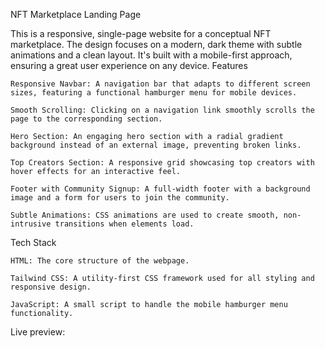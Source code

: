 NFT Marketplace Landing Page

This is a responsive, single-page website for a conceptual NFT marketplace. The design focuses on a modern, dark theme with subtle animations and a clean layout. It's built with a mobile-first approach, ensuring a great user experience on any device.
Features

    Responsive Navbar: A navigation bar that adapts to different screen sizes, featuring a functional hamburger menu for mobile devices.

    Smooth Scrolling: Clicking on a navigation link smoothly scrolls the page to the corresponding section.

    Hero Section: An engaging hero section with a radial gradient background instead of an external image, preventing broken links.

    Top Creators Section: A responsive grid showcasing top creators with hover effects for an interactive feel.

    Footer with Community Signup: A full-width footer with a background image and a form for users to join the community.

    Subtle Animations: CSS animations are used to create smooth, non-intrusive transitions when elements load.

Tech Stack

    HTML: The core structure of the webpage.

    Tailwind CSS: A utility-first CSS framework used for all styling and responsive design.

    JavaScript: A small script to handle the mobile hamburger menu functionality.


Live preview:

